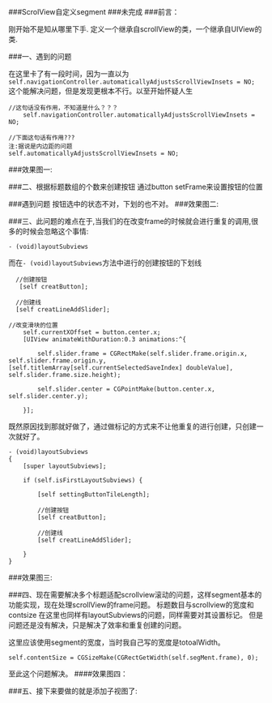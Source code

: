 ###ScrolView自定义segment
###未完成
###前言：

刚开始不是知从哪里下手.
定义一个继承自scrollView的类，一个继承自UIView的类.

###一、遇到的问题

在这里卡了有一段时间，因为一直以为`self.navigationController.automaticallyAdjustsScrollViewInsets = NO; `这个能解决问题，但是发现更根本不行。以至开始怀疑人生

```
//这句话没有作用，不知道是什么？？？
    self.navigationController.automaticallyAdjustsScrollViewInsets = NO;
    
//下面这句话有作用???
注:据说是内边距的问题
self.automaticallyAdjustsScrollViewInsets = NO;

```
###效果图一:


###二、根据标题数组的个数来创建按钮
通过button setFrame来设置按钮的位置

###遇到问题
按钮选中的状态不对，下划的也不对。
###效果图二:


###三、此问题的难点在于,当我们的在改变frame的时候就会进行重复的调用,很多的时候会忽略这个事情:

```
- (void)layoutSubviews
```
而在`- (void)layoutSubviews`方法中进行的创建按钮的下划线

```
  //创建按钮
   [self creatButton];
        
  //创建线
  [self creatLineAddSlider];

```
```
//改变滑块的位置
    self.currentXOffset = button.center.x;
    [UIView animateWithDuration:0.3 animations:^{
        
        self.slider.frame = CGRectMake(self.slider.frame.origin.x, self.slider.frame.origin.y, [self.titlemArray[self.currentSelectedSaveIndex] doubleValue], self.slider.frame.size.height);
        
        self.slider.center = CGPointMake(button.center.x, self.slider.center.y);
        
    }];
```

既然原因找到那就好做了，通过做标记的方式来不让他重复的进行创建，只创建一次就好了。

```
- (void)layoutSubviews
{
    [super layoutSubviews];
    
    if (self.isFirstLayoutSubviews) {
    
        [self settingButtonTileLength];
        
        //创建按钮
        [self creatButton];
        
        //创建线
        [self creatLineAddSlider];

    }
}

```
###效果图三:


###四、现在需要解决多个标题适配scrollview滚动的问题，这样segment基本的功能实现，现在处理scrollView的frame问题。
标题数目与scrollview的宽度和contsize
在这里也同样有layoutSubviews的问题，同样需要对其设置标记。
但是问题还是没有解决，只是解决了效率和重复创建的问题。

这里应该使用segment的宽度，当时我自己写的宽度是totoalWidth。
```
self.contentSize = CGSizeMake(CGRectGetWidth(self.segMent.frame), 0);
```
至此这个问题解决。
####效果图四：

###五、接下来要做的就是添加子视图了:












